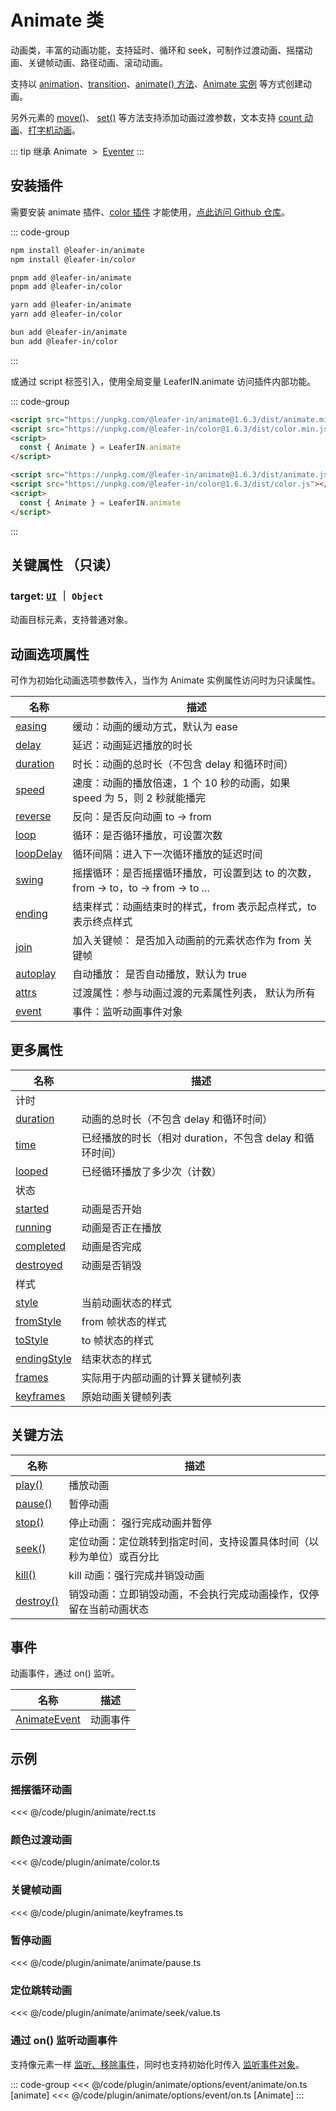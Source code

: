 <script setup>
import Case from '/component/Case.vue'
</script>

# Animate 类

动画类，丰富的动画功能，支持延时、循环和 seek，可制作过渡动画、摇摆动画、关键帧动画、路径动画、滚动动画。

支持以 [animation](/reference/UI/animation.md)、[transition](/reference/UI/transition.md)、[animate() 方法](/reference/UI/animate.md)、[Animate 实例](/plugin/in/animate/index.md) 等方式创建动画。

另外元素的 [move()](/reference/UI/position.md#move-addx-number-ipointdata-addy-0-transition-itranstion)、 [ set()](/reference/UI/data.md#set-data-iuiinputdata-transition-itranstion) 等方法支持添加动画过渡参数，文本支持 [count 动画](/reference/display/Text.md#文本-count-动画)、[打字机动画](/reference/display/Text.md#打字机动画)。

<case name="AnimateFrames" editor=false></case>

::: tip 继承
Animate &nbsp;>&nbsp; [Eventer](/api/classes/Eventer.md)
:::

## 安装插件

需要安装 animate 插件、[color 插件](/plugin/in/color/index.md) 才能使用，[点此访问 Github 仓库](https://github.com/leaferjs/leafer-in/tree/main/packages/animate)。

::: code-group

```sh [npm]
npm install @leafer-in/animate
npm install @leafer-in/color
```

```sh [pnpm]
pnpm add @leafer-in/animate
pnpm add @leafer-in/color
```

```sh [yarn]
yarn add @leafer-in/animate
yarn add @leafer-in/color
```

```sh [bun]
bun add @leafer-in/animate
bun add @leafer-in/color
```

:::

或通过 script 标签引入，使用全局变量 LeaferIN.animate 访问插件内部功能。

::: code-group

```html [animate.min]
<script src="https://unpkg.com/@leafer-in/animate@1.6.3/dist/animate.min.js"></script>
<script src="https://unpkg.com/@leafer-in/color@1.6.3/dist/color.min.js"></script>
<script>
  const { Animate } = LeaferIN.animate
</script>
```

```html [animate]
<script src="https://unpkg.com/@leafer-in/animate@1.6.3/dist/animate.js"></script>
<script src="https://unpkg.com/@leafer-in/color@1.6.3/dist/color.js"></script>
<script>
  const { Animate } = LeaferIN.animate
</script>
```

<!-- https://unpkg.com 无法访问时，可替换为 https://cdn.jsdelivr.net/npm -->

:::

## 关键属性 （只读）

### target: [`UI`](/reference/display/UI.md) ｜ `Object`

动画目标元素，支持普通对象。

## 动画选项属性

可作为初始化动画选项参数传入，当作为 Animate 实例属性访问时为只读属性。

| 名称                                               | 描述                                                                               |
| -------------------------------------------------- | ---------------------------------------------------------------------------------- |
| [easing](/plugin/in/animate/options/easing.md)     | 缓动：动画的缓动方式，默认为 ease                                                  |
| [delay](/plugin/in/animate/options/delay.md)       | 延迟：动画延迟播放的时长                                                           |
| [duration](/plugin/in/animate/options/duration.md) | 时长：动画的总时长（不包含 delay 和循环时间）                                      |
| [speed](/plugin/in/animate/options/speed.md)       | 速度：动画的播放倍速，1 个 10 秒的动画，如果 speed 为 5，则 2 秒就能播完           |
| [reverse](/plugin/in/animate/options/reverse.md)   | 反向：是否反向动画 to -> from                                                      |
| [loop](/plugin/in/animate/options/loop.md)         | 循环：是否循环播放，可设置次数                                                     |
| [loopDelay](/plugin/in/animate/options/loop.md)    | 循环间隔：进入下一次循环播放的延迟时间                                             |
| [swing](/plugin/in/animate/options/loop.md)        | 摇摆循环：是否摇摆循环播放，可设置到达 to 的次数，from -> to，to -> from -> to ... |
| [ending](/plugin/in/animate/options/ending.md)     | 结束样式：动画结束时的样式，from 表示起点样式，to 表示终点样式                     |
| [join](/plugin/in/animate/options/join.md)         | 加入关键帧： 是否加入动画前的元素状态作为 from 关键帧                              |
| [autoplay](/plugin/in/animate/options/autoplay.md) | 自动播放： 是否自动播放，默认为 true                                               |
| [attrs](/plugin/in/animate/options/attrs.md)       | 过渡属性：参与动画过渡的元素属性列表， 默认为所有                                  |
| [event](/plugin/in/animate/options/event.md)       | 事件：监听动画事件对象                                                             |

## 更多属性

| 名称                                               | 描述                                                     |
| -------------------------------------------------- | -------------------------------------------------------- |
| 计时                                               |                                                          |
| [duration](/plugin/in/animate/Animate/time.md)     | 动画的总时长（不包含 delay 和循环时间）                  |
| [time](/plugin/in/animate/Animate/time.md)         | 已经播放的时长（相对 duration，不包含 delay 和循环时间） |
| [looped](/plugin/in/animate/Animate/time.md)       | 已经循环播放了多少次（计数）                             |
| 状态                                               |                                                          |
| [started](/plugin/in/animate/Animate/state.md)     | 动画是否开始                                             |
| [running](/plugin/in/animate/Animate/state.md)     | 动画是否正在播放                                         |
| [completed](/plugin/in/animate/Animate/state.md)   | 动画是否完成                                             |
| [destroyed](/plugin/in/animate/Animate/state.md)   | 动画是否销毁                                             |
| 样式                                               |                                                          |
| [style](/plugin/in/animate/Animate/style.md)       | 当前动画状态的样式                                       |
| [fromStyle](/plugin/in/animate/Animate/style.md)   | from 帧状态的样式                                        |
| [toStyle](/plugin/in/animate/Animate/style.md)     | to 帧状态的样式                                          |
| [endingStyle](/plugin/in/animate/Animate/style.md) | 结束状态的样式                                           |
| [frames](/plugin/in/animate/Animate/style.md)      | 实际用于内部动画的计算关键帧列表                         |
| [keyframes](/plugin/in/animate/Animate/style.md)   | 原始动画关键帧列表                                       |

## 关键方法

<!-- ### init ( target: [UI](/reference/display/UI.md), keyframe: [`IUIInputData`](/api/interfaces/IUIInputData.md) | [`IKeyframe`](/api/modules.md#ikeyframe) [], options?: options?: [`ITranstion`](/api/modules.md#itransition), isTemp?: `boolean` )

重新初始化动画。 -->

| 名称                                               | 描述                                                                 |
| -------------------------------------------------- | -------------------------------------------------------------------- |
| [play()](/plugin/in/animate/Animate/play.md)       | 播放动画                                                             |
| [pause()](/plugin/in/animate/Animate/pause.md)     | 暂停动画                                                             |
| [stop()](/plugin/in/animate/Animate/stop.md)       | 停止动画： 强行完成动画并暂停                                        |
| [seek()](/plugin/in/animate/Animate/seek.md)       | 定位动画：定位跳转到指定时间，支持设置具体时间（以秒为单位）或百分比 |
| [kill()](/plugin/in/animate/Animate/kill.md)       | kill 动画：强行完成并销毁动画                                        |
| [destroy()](/plugin/in/animate/Animate/destroy.md) | 销毁动画：立即销毁动画，不会执行完成动画操作，仅停留在当前动画状态   |

## 事件

动画事件，通过 on() 监听。

| 名称                                                     | 描述     |
| -------------------------------------------------------- | -------- |
| [AnimateEvent](/plugin/in/animate/event/AnimateEvent.md) | 动画事件 |

<!-- ## API

### [Animate](/api/classes/Animate.md) -->

## 示例

<case name="Animate" editor=false></case>

### 摇摆循环动画

<<< @/code/plugin/animate/rect.ts

<case name="AnimateColor" editor=false></case>

### 颜色过渡动画

<<< @/code/plugin/animate/color.ts

<case name="AnimateFrames" editor=false></case>

### 关键帧动画

<<< @/code/plugin/animate/keyframes.ts

### 暂停动画

<<< @/code/plugin/animate/animate/pause.ts

### 定位跳转动画

<<< @/code/plugin/animate/animate/seek/value.ts

### 通过 on() 监听动画事件

支持像元素一样 [监听、移除事件](/reference/UI/on.md)，同时也支持初始化时传入 [监听事件对象](/plugin/in/animate/options/event.md)。

::: code-group
<<< @/code/plugin/animate/options/event/animate/on.ts [animate]
<<< @/code/plugin/animate/options/event/on.ts [Animate]
:::
